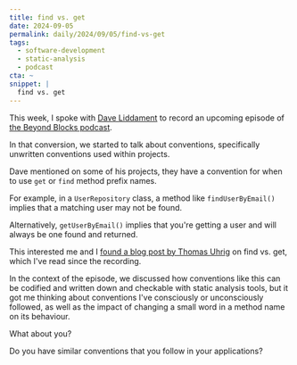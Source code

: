 ```yaml
---
title: find vs. get
date: 2024-09-05
permalink: daily/2024/09/05/find-vs-get
tags:
  - software-development
  - static-analysis
  - podcast
cta: ~
snippet: |
  find vs. get
---
```


This week, I spoke with [Dave Liddament][2] to record an upcoming episode of [the Beyond Blocks podcast][1].

In that conversion, we started to talk about conventions, specifically unwritten conventions used within projects.

Dave mentioned on some of his projects, they have a convention for when to use `get` or `find` method prefix names.

For example, in a `UserRepository` class, a method like `findUserByEmail()` implies that a matching user may not be found.

Alternatively, `getUserByEmail()` implies that you're getting a user and will always be one found and returned.

This interested me and I [found a blog post by Thomas Uhrig][0] on find vs. get, which I've read since the recording.

In the context of the episode, we discussed how conventions like this can be codified and written down and checkable with static analysis tools, but it got me thinking about conventions I've consciously or unconsciously followed, as well as the impact of changing a small word in a method name on its behaviour.

What about you?

Do you have similar conventions that you follow in your applications?

[0]: https://tuhrig.de/find-vs-get
[1]: {{site.url}}/podcast
[2]: https://www.daveliddament.co.uk
